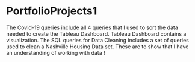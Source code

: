 # PortfolioProjects1
The Covid-19 queries include all 4 queries that I used to sort the data needed to create the Tableau Dashboard.
Tableau Dashboard contains a visualization.
The SQL queries for Data Cleaning includes a set of queries used to clean a Nashville Housing Data set.
These are to show that I have an understanding of working with data !
